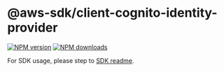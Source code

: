 # @aws-sdk/client-cognito-identity-provider

[![NPM version](https://img.shields.io/npm/v/@aws-sdk/client-cognito-identity-provider/beta.svg)](https://www.npmjs.com/package/@aws-sdk/client-cognito-identity-provider)
[![NPM downloads](https://img.shields.io/npm/dm/@aws-sdk/client-cognito-identity-provider.svg)](https://www.npmjs.com/package/@aws-sdk/client-cognito-identity-provider)

For SDK usage, please step to [SDK readme](https://github.com/aws/aws-sdk-js-v3).
